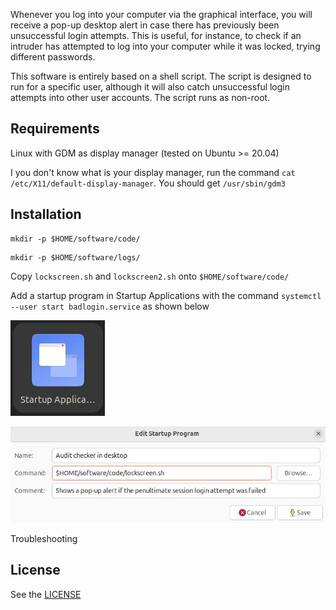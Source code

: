 Whenever you log into your computer via the graphical interface, you will receive a pop-up desktop alert in case there has previously been unsuccessful login attempts. This is useful, for instance, to check if an intruder has attempted to log into your computer while it was locked, trying different passwords.

This software is entirely based on a shell script. The script is designed to run for a specific user, although it will also catch unsuccessful login attempts into other user accounts. The script runs as non-root.

## Requirements

Linux with GDM as display manager
(tested on Ubuntu >= 20.04)

I you don't know what is your display manager, run the command `cat /etc/X11/default-display-manager`. You should get `/usr/sbin/gdm3`

## Installation

```
mkdir -p $HOME/software/code/
```

```
mkdir -p $HOME/software/logs/
```

Copy `lockscreen.sh` and `lockscreen2.sh` onto `$HOME/software/code/`

Add a startup program in Startup Applications with the command `systemctl --user start badlogin.service` as shown below

![startup applications app](startup_applications.jpg)

![Adding a startup program](adding.jpg)

Troubleshooting



## License

See the [LICENSE](LICENSE)